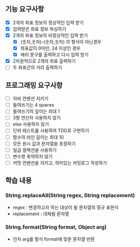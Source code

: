 ## 기능 요구사항

- [x] 2개의 좌표 정보의 정상적인 입력 받기
- [x] 입력받은 좌표 정보 파싱하기
- [x] 2개의 좌표 정보의 비정상적인 입력 받기
  - [x] (숫자,숫자)-(숫자,숫자) 의 형식이 아닌경우
  - [x] 좌표값이 0미만, 24 이상인 경우
  - [x] 에러 문구를 출력하고 다시 입력 받기
- [x] 2차원적으로 2개의 좌표 출력하기
- [ ] 두 좌표간의 거리 출력하기

## 프로그래밍 요구사항

- [ ] 자바 컨벤션 지키기
- [ ] 들여쓰기는 4 spaces
- [ ] 들여쓰기의 깊이는 최대 1
- [ ] 3항 연산자 사용하지 않기
- [ ] else 사용하지 않기
- [ ] 단위 테스트를 사용하여 TDD로 구현하기
- [ ] 함수의 라인 길이는 최대 10
- [ ] 모든 원시 값과 문자열을 포장하기
- [ ] 일급 컬렉션을 사용하기
- [ ] 변수명 축약하지 않기
- [ ] 커밋 컨벤션을 지키고, 의미있는 커밋로그 작성하기

## 학습 내용

### String.replaceAll(String regex, String replacement)

- regex : 변경하고자 하는 대상이 될 문자열의 정규 표현식
- replacement : 대체될 문자열

### String.format(String format, Object arg)

- 인자 arg를 형식 format에 맞춘 문자열 반환